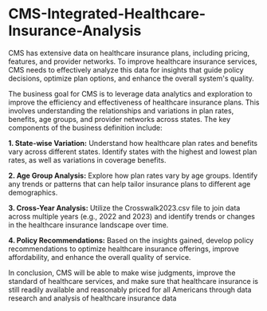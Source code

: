 # CMS-Integrated-Healthcare-Insurance-Analysis
CMS has extensive data on healthcare insurance plans, including pricing, features, and provider networks. To improve healthcare insurance services, CMS needs to effectively analyze this data for insights that guide policy decisions, optimize plan options, and enhance the overall system's quality.

 The business goal for CMS is to leverage data analytics and exploration to improve the
 efficiency and effectiveness of healthcare insurance plans. This involves understanding
 the relationships and variations in plan rates, benefits, age groups, and provider
 networks across states. 
 The key components of the business definition include:
 
**1. State-wise Variation:** Understand how healthcare plan rates and benefits vary
 across different states. Identify states with the highest and lowest plan rates, as
 well as variations in coverage benefits.
 
**2. Age Group Analysis:** Explore how plan rates vary by age groups. Identify any
 trends or patterns that can help tailor insurance plans to different age
 demographics.
 
 **3. Cross-Year Analysis:** Utilize the Crosswalk2023.csv file to join data across
 multiple years (e.g., 2022 and 2023) and identify trends or changes in the
 healthcare insurance landscape over time.
 
**4. Policy Recommendations:** Based on the insights gained, develop policy
 recommendations to optimize healthcare insurance offerings, improve
 affordability, and enhance the overall quality of service.
 
 In conclusion, CMS will be able to make wise judgments, improve the standard of
 healthcare services, and make sure that healthcare insurance is still readily available
 and reasonably priced for all Americans through data research and analysis of
 healthcare insurance data
